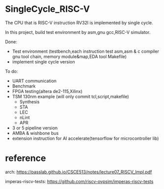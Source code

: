 # SingleCycle_RISC-V
The CPU that is RISC-V instruction RV32I is implemented by single cycle.

In this project, build test environment by asm,gnu gcc,RISC-V simulator.

Done:
  - Test environment (testbench,each instruction test asm,asm & c compiler gnu tool chain, memory module&map,EDA tool Makefile)
  - implement single cycle version 
  
To do:
  - UART communication
  - Benchmark
  - FPGA testing(altera de2-115,Xilinx)
  - TSM 130nm example (will only commit tcl,script,makefile)
    - Synthesis
    - STA
    - LEC
    - nLint
    - APR
  - 3 or 5 pipeline version 
  - AMBA & wishbone bus
  - extension instruction for AI accelerate(tensorflow for microcontroller lib)
  
# reference

arch: https://passlab.github.io/CSCE513/notes/lecture07_RISCV_Impl.pdf

imperas-riscv-tests: https://github.com/riscv-ovpsim/imperas-riscv-tests

